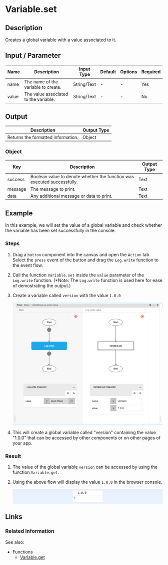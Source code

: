 # Variable.set

## Description

Creates a global variable with a value associated to it.

## Input / Parameter

| Name | Description | Input Type | Default | Options | Required |
| ------ | ------ | ------ | ------ | ------ | ------ |
| name | The name of the variable to create. | String/Text | - | - | Yes |
| value | The value associated to the variable. | String/Text | - | - | No |

## Output

| Description | Output Type |
| ------ | ------ |
| Returns the formatted information. | Object |

### Object

| Key | Description | Output Type |
| ------ | ------ | ------ |
| success | Boolean value to denote whether the function was executed successfully. | Text |
| message | The message to print. | Text |
| data | Any additional message or data to print. | Text |

## Example

In this example, we will set the value of a global variable and check whether the variable has been set successfully in the console.

### Steps

1. Drag a `button` component into the canvas and open the `Action` tab. Select the `press` event of the button and drag the `Log.write` function to the event flow.
2. Call the function `Variable.set` inside the `value` parameter of the `Log.write` function. (*Note: The `Log.write` function is used here for ease of demostrating the output.)
3. Create a variable called `version` with the value `1.0.0`

    <div style="display:flex; align-items:center; justify-content:center; background-color: #E7F1FF;">
        <img src="./set-step-1.png"
        style="width: 100%; padding: 5px;"/>
    </div>

4. This will create a global variable called "version" containing the value "1.0.0" that can be accessed by other components or on other pages of your app.

### Result

1. The value of the global variable `version` can be accessed by using the function `Variable.get`. 
2. Using the above flow will display the value `1.0.0` in the browser console.

    <div style="display:flex; align-items:center; justify-content:center; background-color: #E7F1FF;">
        <img src="./set-result-1.png"
        style="width: 20%; padding: 5px;"/>
    </div>

## Links

### Related Information

See also:

- Functions
    -  [Variable.get](/document/client/gitbook/2-5-actions-and-visual-logic/action-reference/react-native/Variable/get/get.md)